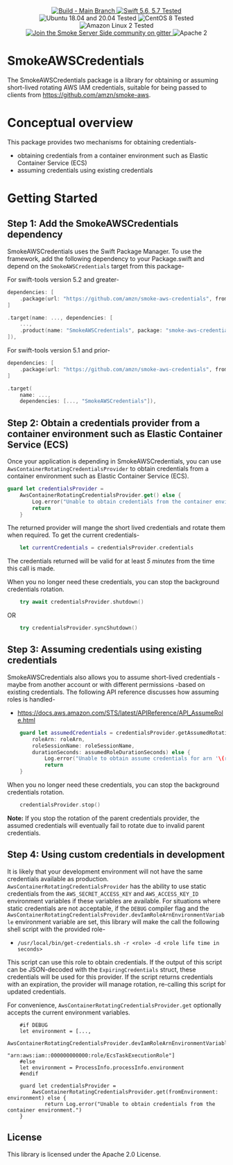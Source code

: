 <p align="center">
<a href="https://github.com/amzn/smoke-aws-credentials/actions">
<img src="https://github.com/amzn/smoke-aws-credentials/actions/workflows/swift.yml/badge.svg?branch=main" alt="Build - Main Branch">
</a>
<a href="http://swift.org">
<img src="https://img.shields.io/badge/swift-5.6|5.7-orange.svg?style=flat" alt="Swift 5.6, 5.7 Tested">
</a>
<img src="https://img.shields.io/badge/ubuntu-18.04|20.04-yellow.svg?style=flat" alt="Ubuntu 18.04 and 20.04 Tested">
<img src="https://img.shields.io/badge/CentOS-8-yellow.svg?style=flat" alt="CentOS 8 Tested">
<img src="https://img.shields.io/badge/AmazonLinux-2-yellow.svg?style=flat" alt="Amazon Linux 2 Tested">
<a href="https://gitter.im/SmokeServerSide">
<img src="https://img.shields.io/badge/chat-on%20gitter-ee115e.svg?style=flat" alt="Join the Smoke Server Side community on gitter">
</a>
<img src="https://img.shields.io/badge/license-Apache2-blue.svg?style=flat" alt="Apache 2">
</p>

# SmokeAWSCredentials

The SmokeAWSCredentials package is a library for obtaining or assuming short-lived rotating AWS IAM credentials, suitable for being passed to clients from https://github.com/amzn/smoke-aws.

# Conceptual overview

This package provides two mechanisms for obtaining credentials-
* obtaining credentials from a container environment such as Elastic Container Service (ECS)
* assuming credentials using existing credentials

# Getting Started

## Step 1: Add the SmokeAWSCredentials dependency

SmokeAWSCredentials uses the Swift Package Manager. To use the framework, add the following dependency
to your Package.swift and depend on the `SmokeAWSCredentials` target from this package-

For swift-tools version 5.2 and greater-

```swift
dependencies: [
    .package(url: "https://github.com/amzn/smoke-aws-credentials", from: "2.0.0")
]

.target(name: ..., dependencies: [
    ..., 
    .product(name: "SmokeAWSCredentials", package: "smoke-aws-credentials"),
]),
```


For swift-tools version 5.1 and prior-
 
```swift
dependencies: [
    .package(url: "https://github.com/amzn/smoke-aws-credentials", from: "2.0.0")
]

.target(
    name: ...,
    dependencies: [..., "SmokeAWSCredentials"]),
```

## Step 2: Obtain a credentials provider from a container environment such as Elastic Container Service (ECS)

Once your application is depending in SmokeAWSCredentials, you can use `AwsContainerRotatingCredentialsProvider` to obtain credentials from a container environment such as Elastic Container Service (ECS).
 
```swift
guard let credentialsProvider = 
    AwsContainerRotatingCredentialsProvider.get() else {
        Log.error("Unable to obtain credentials from the container environment.")
        return
    }
```

The returned provider will mange the short lived credentials and rotate them when required. To get the current credentials-

```swift
    let currentCredentials = credentialsProvider.credentials
```

The credentials returned will be valid for at least *5 minutes* from the time this call is made.

When you no longer need these credentials, you can stop the background credentials rotation.

```swift
    try await credentialsProvider.shutdown()
```

OR

```swift
    try credentialsProvider.syncShutdown()
```

## Step 3: Assuming credentials using existing credentials

SmokeAWSCredentials also allows you to assume short-lived credentials - maybe from another account or with different permissions -based on existing credentials. The following API reference discusses how assuming roles is handled-
* https://docs.aws.amazon.com/STS/latest/APIReference/API_AssumeRole.html


```swift
    guard let assumedCredentials = credentialsProvider.getAssumedRotatingCredentials(
        roleArn: roleArn,
        roleSessionName: roleSessionName,
        durationSeconds: assumedRoleDurationSeconds) else {
            Log.error("Unable to obtain assume credentials for arn '\(roleArn)'.")
            return
    }
```

When you no longer need these credentials, you can stop the background credentials rotation.

```swift
    credentialsProvider.stop()
```

**Note:** If you stop the rotation of the parent credentials provider, the assumed credentials will eventually fail to rotate due to invalid parent credentials.

## Step 4: Using custom credentials in development

It is likely that your development environment will not have the same credentials available as production. `AwsContainerRotatingCredentialsProvider` has the ability to use static credentials from the `AWS_SECRET_ACCESS_KEY` and `AWS_ACCESS_KEY_ID` environment variables if these variables are available. For situations where static credentials are not acceptable, if the `DEBUG` compiler flag and the `AwsContainerRotatingCredentialsProvider.devIamRoleArnEnvironmentVariable` environment variable are set, this library will make the call the following shell script with the provided role-
*  `/usr/local/bin/get-credentials.sh -r <role> -d <role life time in seconds>`

This script can use this role to obtain credentials. If the output of this script can be JSON-decoded with the `ExpiringCredentials` struct, these credentials will be used for this provider. If the script returns credentials with an expiration, the provider will manage rotation, re-calling this script for updated credentials. 

For convenience, `AwsContainerRotatingCredentialsProvider.get` optionally accepts the current environment variables.

```
    #if DEBUG
    let environment = [...,
                       AwsContainerRotatingCredentialsProvider.devIamRoleArnEnvironmentVariable:
                           "arn:aws:iam::000000000000:role/EcsTaskExecutionRole"]
    #else
    let environment = ProcessInfo.processInfo.environment
    #endif
    
    guard let credentialsProvider = 
        AwsContainerRotatingCredentialsProvider.get(fromEnvironment: environment) else {
            return Log.error("Unable to obtain credentials from the container environment.")
    }
```

## License

This library is licensed under the Apache 2.0 License.
